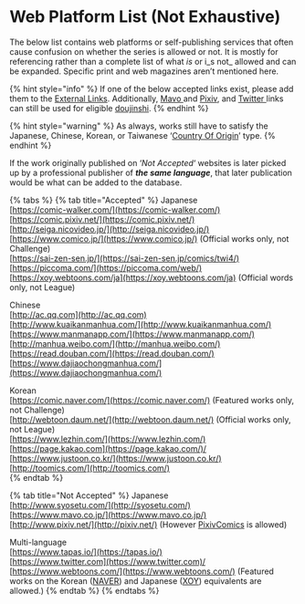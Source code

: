 # Web Platform List \(Not Exhaustive\)

The below list contains web platforms or self-publishing services that often cause confusion on whether the series is allowed or not. It is mostly for referencing rather than a complete list of what _is_ or i_s not_ allowed and can be expanded. Specific print and web magazines aren’t mentioned here.

{% hint style="info" %}
If one of the below accepted links exist, please add them to the [External Links](../../../submission-form/external-links.md). Additionally, [Mavo ](https://www.mavo.co.jp/)and [Pixiv](http://pixiv.net), and [Twitter ](http://twitter.com/)links can still be used for eligible [doujinshi](doujinshi.md).
{% endhint %}

{% hint style="warning" %}
As always, works still have to satisfy the Japanese, Chinese, Korean, or Taiwanese ‘[Country Of Origin](../../../submission-form/general/typings/untitled-8.md)’ type.
{% endhint %}

If the work originally published on ‘_Not Accepted_‘ websites is later picked up by a professional publisher of _**the same language**_, that later publication would be what can be added to the database.

{% tabs %}
{% tab title="Accepted" %}
Japanese  
[https://comic-walker.com/](https://comic-walker.com/)  
[https://comic.pixiv.net/](https://comic.pixiv.net/)  
[http://seiga.nicovideo.jp/](http://seiga.nicovideo.jp/)  
[https://www.comico.jp/](https://www.comico.jp/) \(Official works only, not Challenge\)  
[https://sai-zen-sen.jp/](https://sai-zen-sen.jp/comics/twi4/)  
[https://piccoma.com/](https://piccoma.com/web/)  
[https://xoy.webtoons.com/ja](https://xoy.webtoons.com/ja) \(Official words only, not League\)  
  
Chinese  
[http://ac.qq.com](http://ac.qq.com)  
[http://www.kuaikanmanhua.com/](http://www.kuaikanmanhua.com/)  
[https://www.manmanapp.com/](https://www.manmanapp.com/)  
[http://manhua.weibo.com/](http://manhua.weibo.com/)  
[https://read.douban.com/](https://read.douban.com/)  
[https://www.dajiaochongmanhua.com/](https://www.dajiaochongmanhua.com/)  
  
Korean  
[https://comic.naver.com/](https://comic.naver.com/) \(Featured works only, not Challenge\)  
[http://webtoon.daum.net/](http://webtoon.daum.net/) \(Official works only, not League\)  
[https://www.lezhin.com/](https://www.lezhin.com/)  
[https://page.kakao.com](https://page.kakao.com/)/  
[https://www.justoon.co.kr/](https://www.justoon.co.kr/)  
[http://toomics.com/](http://toomics.com/)  
{% endtab %}

{% tab title="Not Accepted" %}
Japanese  
[http://www.syosetu.com/](http://syosetu.com/)  
[https://www.mavo.co.jp/](https://www.mavo.co.jp/)  
[http://www.pixiv.net/](http://pixiv.net/) \(However [PixivComics](https://comic.pixiv.net/) is allowed\)  
  
Multi-language  
[https://www.tapas.io/](https://tapas.io/)  
[https://www.twitter.com](https://www.twitter.com)/  
[https://www.webtoons.com/](https://www.webtoons.com/) \(Featured works on the Korean \([NAVER](https://comic.naver.com/)\) and Japanese \([XOY](https://xoy.webtoons.com/ja/)\) equivalents are allowed.\)
{% endtab %}
{% endtabs %}

